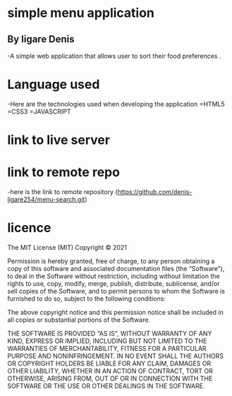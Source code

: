 # simple menu application 
## By ligare Denis
-A simple web application that allows user to sort their food preferences .

# Language used
-Here are the technologies used when developing the application
  =HTML5
  =CSS3
  =JAVASCRIPT

# link to live server

# link to remote repo
-here is the link to remote repository
 (https://github.com/denis-ligare254/menu-search.git)


# licence
The MIT License (MIT)
Copyright © 2021 <denis Ligare>

Permission is hereby granted, free of charge, to any person obtaining a copy of this software and associated documentation files (the “Software”), to deal in the Software without restriction, including without limitation the rights to use, copy, modify, merge, publish, distribute, sublicense, and/or sell copies of the Software, and to permit persons to whom the Software is furnished to do so, subject to the following conditions:

The above copyright notice and this permission notice shall be included in all copies or substantial portions of the Software.

THE SOFTWARE IS PROVIDED “AS IS”, WITHOUT WARRANTY OF ANY KIND, EXPRESS OR IMPLIED, INCLUDING BUT NOT LIMITED TO THE WARRANTIES OF MERCHANTABILITY, FITNESS FOR A PARTICULAR PURPOSE AND NONINFRINGEMENT. IN NO EVENT SHALL THE AUTHORS OR COPYRIGHT HOLDERS BE LIABLE FOR ANY CLAIM, DAMAGES OR OTHER LIABILITY, WHETHER IN AN ACTION OF CONTRACT, TORT OR OTHERWISE, ARISING FROM, OUT OF OR IN CONNECTION WITH THE SOFTWARE OR THE USE OR OTHER DEALINGS IN THE SOFTWARE.

